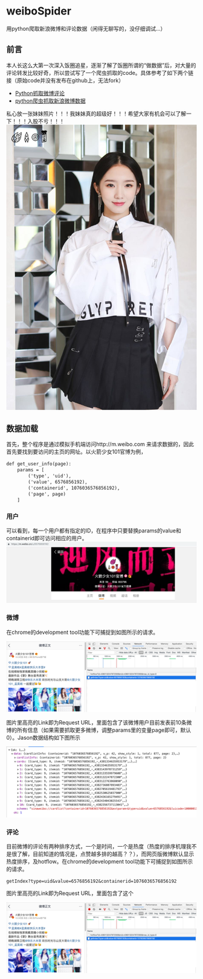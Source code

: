 # weiboSpider
用python爬取新浪微博和评论数据（闲得无聊写的，没仔细调试…）

## 前言
本人长这么大第一次深入饭圈追星，逐渐了解了饭圈所谓的“做数据”后，对大量的评论转发比较好奇，所以尝试写了一个爬虫抓取的code。具体参考了如下两个链接（原始code并没有发布在github上，无法fork）

* [Python抓取微博评论](https://www.cnblogs.com/chenyang920/p/7205597.html)
* [python爬虫抓取新浪微博数据](https://www.jianshu.com/p/c4ef31a0ea8c)

私心放一张妹妹照片！！！我妹妹真的超级好！！！希望大家有机会可以了解一下！！！入股不亏！！！
![Image of Meiqi Meng](./images/meiqi.JPG)

## 数据加载

首先，整个程序是通过模拟手机端访问http://m.weibo.com 来请求数据的，因此首先要找到要访问的主页的网址。以火箭少女101官博为例，
```
def get_user_info(page):
    params = [
        ('type', 'uid'),
        ('value', 6576856192),
        ('containerid', 1076036576856192),
        ('page', page)
    ]
```
### 用户
可以看到，每一个用户都有指定的ID，在程序中只要替换params的value和containerid即可访问相应的用户。
![官博网址](./images/rocketgirls.png)

### 微博
在chrome的development tool功能下可捕捉到如图所示的请求。

![RequestURL](./images/details.png)


图片里高亮的Link即为Request URL，里面包含了该微博用户目前发表前10条微博的所有信息（如果需要抓取更多微博，调整params里的变量page即可，默认0）。Jason数据结构如下图所示

![Structure](./images/structure.png)


### 评论
目前微博的评论有两种排序方式，一个是时间，一个是热度（热度的排序机理我不是很了解，目前知道的情况是，点赞越多排的越高？？），而网页版微博默认显示热度排序，及hotflow。在chrome的development tool功能下可捕捉到如图所示的请求。
```
getIndex?type=uid&value=6576856192&containerid=1076036576856192
```
图片里高亮的Link即为Request URL，里面包含了这个

![最新微博](./images/details.png)
